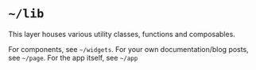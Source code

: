 # `~/lib`

This layer houses various utility classes, functions and composables.

For components, see `~/widgets`. For your own documentation/blog posts, see `~/page`. For the app itself, see `~/app`
